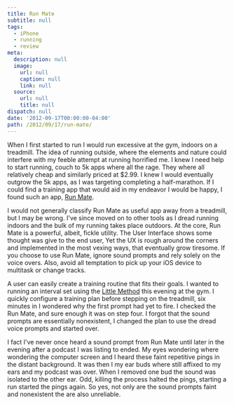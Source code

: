 ```yaml
---
title: Run Mate
subtitle: null
tags:
  - iPhone
  - running
  - review
meta:
  description: null
  image:
    url: null
    caption: null
    link: null
  source:
    url: null
    title: null
dispatch: null
date: '2012-09-17T00:00:00-04:00'
path: /2012/09/17/run-mate/
---
```

When I first started to run I would run excessive at the gym, indoors on a treadmill. The idea of running outside, where the elements and nature could interfere with my feeble attempt at running horrified me. I knew I need help to start running, couch to 5k apps where all the rage. They where all relatively cheap and similarly priced at $2.99. I knew I would eventually outgrow the 5k apps, as I was targeting completing a half-marathon. If I could find a training app that would aid in my endeavor I would be happy, I found such an app, [Run Mate][1].

I would not generally classify Run Mate as useful app away from a treadmill, but I may be wrong. I've since moved on to other tools as I dread running indoors and the bulk of my running takes place outdoors. At the core, Run Mate is a powerful, albeit, fickle utility. The User Interface shows some thought was give to the end user, Yet the UX is rough around the corners and implemented in the most vexing ways, that eventually grow tiresome. If you choose to use Run Mate, ignore sound prompts and rely solely on the voice overs. Also, avoid all temptation to pick up your iOS device to multitask or change tracks.

A user can easily create a training routine that fits their goals. I wanted to running an interval set using the [Little Method][2] this evening at the gym. I quickly configure a training plan before stepping on the treadmill, six minutes in I wondered why the first prompt had yet to fire. I checked the Run Mate, and sure enough it was on step four. I forgot that the sound prompts are essentially nonexistent, I changed the plan to use the dread voice prompts and started over.

I fact I've never once heard a sound prompt from Run Mate until later in the evening after a podcast I was listing to ended. My eyes wondering where wondering the computer screen and I heard these faint repetitive pings in the distant background. It was then I my ear buds where still affixed to my ears and my podcast was over. When I removed one bud the sound was isolated to the other ear. Odd, killing the process halted the pings, starting a run started the pings again. So yes, not only are the sound prompts faint and nonexistent the are also unreliable.

[1]: http://itunes.apple.com/app/run-mate/id322005319
[2]: https://en.wikipedia.org/wiki/High-intensity_interval_training#Little_method

